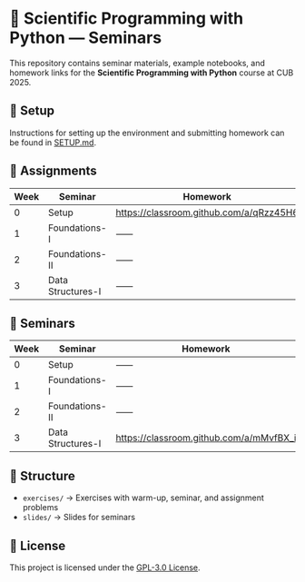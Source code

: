 # 🐍 Scientific Programming with Python — Seminars  

This repository contains seminar materials, example notebooks, and homework links for the **Scientific Programming with Python** course at CUB 2025.  

## 📖 Setup
Instructions for setting up the environment and submitting homework can be found in [SETUP.md](SETUP.md).

## 📅 Assignments
| Week | Seminar | Homework | Deadline |
|------|---------|----------|----------|
| 0    | Setup | https://classroom.github.com/a/qRzz45H6 | ⸺ |
| 1    | Foundations-I | ⸺ | ⸺ |
| 2    | Foundations-II | ⸺ | ⸺ |
| 3    | Data Structures-I | ⸺ | September 23, 15:30 |

## 📅 Seminars
| Week | Seminar | Homework | Deadline |
|------|---------|----------|----------|
| 0    | Setup | ⸺ | ⸺ |
| 1    | Foundations-I | ⸺ | ⸺ |
| 2    | Foundations-II | ⸺ | ⸺ |
| 3    | Data Structures-I | https://classroom.github.com/a/mMvfBX_i | September 17, 23:59 |

## 📂 Structure
- `exercises/` → Exercises with warm-up, seminar, and assignment problems
- `slides/` → Slides for seminars

## 📜 License
This project is licensed under the [GPL-3.0 License](LICENSE).
